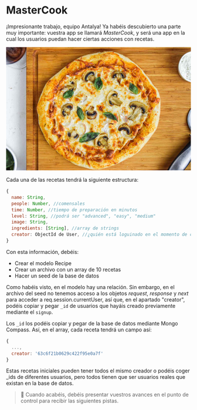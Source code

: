 # MasterCook

¡Impresionante trabajo, equipo Antalya! Ya habéis descubierto una parte muy importante: vuestra app se llamará *MasterCook*, y será una app en la cual los usuarios puedan hacer ciertas acciones con recetas. 

![](recipe.jpeg)

Cada una de las recetas tendrá la siguiente estructura:

```js
{
  name: String, 
  people: Number, //comensales
  time: Number, //tiempo de preparación en minutos
  level: String, //podrá ser "advanced", "easy", "medium"
  image: String,
  ingredients: [String], //array de strings
  creator: ObjectId de User, //¿quién está loguinado en el momento de crearla?
}
```
Con esta información, debéis:
- Crear el modelo Recipe
- Crear un archivo con un array de 10 recetas
- Hacer un seed de la base de datos

Como habéis visto, en el modelo hay una relación. Sin embargo, en el archivo del seed no tenemos acceso a los objetos *request*, *response* y *next* para acceder a req.session.currentUser, así que, en el apartado "creator", podéis copiar y pegar `_id` de usuarios que hayáis creado previamente mediante el `signup`. 

Los `_id` los podéis copiar y pegar de la base de datos mediante Mongo Compass. Así, en el array, cada receta tendrá un campo así:

```js
{
  ...,
  creator: '63c6f21b0629c422f95e0a7f'
}
```

Estas recetas iniciales pueden tener todos el mismo creador o podéis coger _ids de diferentes usuarios, pero todos tienen que ser usuarios reales que existan en la base de datos.

> 📍 Cuando acabéis, debéis presentar vuestros avances en el punto de control para recibir las siguientes pistas.

